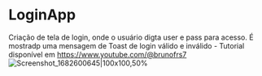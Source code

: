 # LoginApp
Criação de tela de login, onde o usuário digta user e pass para acesso. É mostradp uma mensagem de Toast de login válido e inválido - Tutorial disponível em https://www.youtube.com/@brunofrs7
![Screenshot_1682600645|100x100,50%](https://user-images.githubusercontent.com/13179667/234871145-2c98a868-467a-4217-bf62-67ca54e2ecb5.png)





